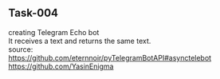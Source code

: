 ## Task-004
creating Telegram Echo bot\
It receives a text and returns the same text.\
source:\
https://github.com/eternnoir/pyTelegramBotAPI#asynctelebot \
https://github.com/YasinEnigma
